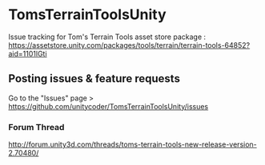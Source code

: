 # TomsTerrainToolsUnity
Issue tracking for Tom's Terrain Tools asset store package : https://assetstore.unity.com/packages/tools/terrain/terrain-tools-64852?aid=1101lGti

## Posting issues & feature requests
Go to the "Issues" page > https://github.com/unitycoder/TomsTerrainToolsUnity/issues

### Forum Thread
http://forum.unity3d.com/threads/toms-terrain-tools-new-release-version-2.70480/

